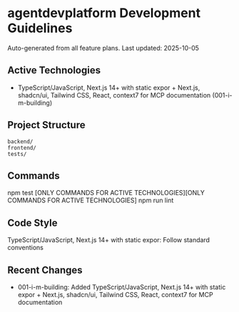 # agentdevplatform Development Guidelines

Auto-generated from all feature plans. Last updated: 2025-10-05

## Active Technologies
- TypeScript/JavaScript, Next.js 14+ with static expor + Next.js, shadcn/ui, Tailwind CSS, React, context7 for MCP documentation (001-i-m-building)

## Project Structure
```
backend/
frontend/
tests/
```

## Commands
npm test [ONLY COMMANDS FOR ACTIVE TECHNOLOGIES][ONLY COMMANDS FOR ACTIVE TECHNOLOGIES] npm run lint

## Code Style
TypeScript/JavaScript, Next.js 14+ with static expor: Follow standard conventions

## Recent Changes
- 001-i-m-building: Added TypeScript/JavaScript, Next.js 14+ with static expor + Next.js, shadcn/ui, Tailwind CSS, React, context7 for MCP documentation

<!-- MANUAL ADDITIONS START -->
<!-- MANUAL ADDITIONS END -->